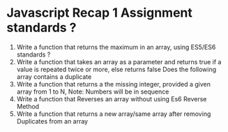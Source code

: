 # Javascript Recap 1 Assignment standards ?
1. Write a function that returns the maximum in an array, using ES5/ES6 standards ?
2. Write a function that takes an array as a parameter and returns true if a value is repeated twice or more, else returns false Does the following array contains a duplicate
3. Write a function that returns a the missing integer, provided a given array from 1 to N, Note: Numbers will be in sequence
4. Write a function that Reverses an array without using Es6 Reverse Method
5. Write a function that returns a new array/same array after removing Duplicates from an array
